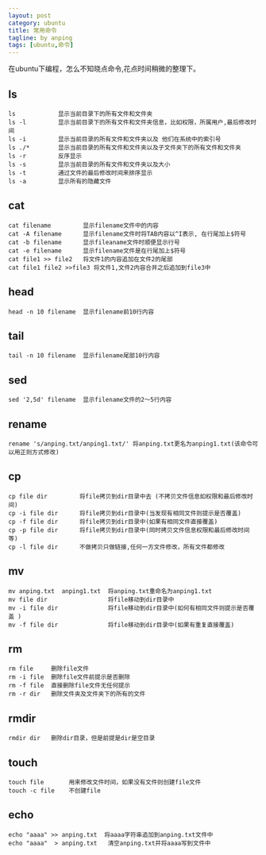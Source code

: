 ```yaml
---
layout: post
category: ubuntu
title: 常用命令
tagline: by anping
tags: [ubuntu,命令]
---
```



在ubuntu下编程，怎么不知晓点命令,花点时间稍微的整理下。

ls
--

	ls  		  显示当前目录下的所有文件和文件夹
	ls -l         显示当前目录下的所有文件和文件夹信息，比如权限，所属用户,最后修改时间
	ls -i         显示当前目录的所有文件和文件夹以及 他们在系统中的索引号
	ls ./*        显示当前目录的所有文件和文件夹以及子文件夹下的所有文件和文件夹 
	ls -r         反序显示
	ls -s         显示当前目录的所有文件和文件夹以及大小
	ls -t         通过文件的最后修改时间来排序显示
	ls -a         显示所有的隐藏文件

cat 
---
	cat filename 		 显示filename文件中的内容
	cat -A filename 	 显示filename文件时将TAB内容以^I表示, 在行尾加上$符号
	cat -b filename		 显示fileaname文件时顺便显示行号
	cat -e filename      显示filename文件是在行尾加上$符号
	cat file1 >> file2   将文件1的内容追加在文件2的尾部
	cat file1 file2 >>file3 将文件1,文件2内容合并之后追加到file3中




head
----
	head -n 10 filename  显示filename前10行内容 

tail
----
	tail -n 10 filename  显示filename尾部10行内容


sed
---
	sed '2,5d' filename  显示filename文件的2～5行内容


rename
------
	rename 's/anping.txt/anping1.txt/' 将anping.txt更名为anping1.txt(该命令可以用正则方式修改)


cp 
--
	cp file dir 		将file拷贝到dir目录中去 (不拷贝文件信息如权限和最后修改时间)
	cp -i file dir      将file拷贝到dir目录中(当发现有相同文件则提示是否覆盖)
	cp -f file dir      将file拷贝到dir目录中(如果有相同文件直接覆盖)
	cp -p file dir      将file拷贝到dir目录中(同时拷贝文件信息权限和最后修改时间等)
	cp -l file dir      不做拷贝只做链接,任何一方文件修改，所有文件都修改

mv
--
	mv anping.txt  anping1.txt  将anping.txt重命名为anping1.txt
	mv file dir 				将file移动到dir目录中
	mv -i file dir 				将file移动到dir目录中(如何有相同文件则提示是否覆盖 )
	mv -f file dir   			将file移动到dir目录中(如果有重复直接覆盖)

rm
--
	rm file   	删除file文件
	rm -i file  删除file文件前提示是否删除
	rm -f file  直接删除file文件无任何提示
	rm -r dir   删除文件夹及文件夹下的所有的文件

rmdir 
-----
	rmdir dir   删除dir目录，但是前提是dir是空目录


touch 
-----
	touch file		 用来修改文件时间，如果没有文件则创建file文件
	touch -c file  	 不创建file 

echo
----
	echo "aaaa" >> anping.txt  将aaaa字符串追加到anping.txt文件中
	echo "aaaa"	 > anping.txt 	清空anping.txt并将aaaa写到文件中 		
		
	




